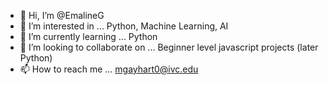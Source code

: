 - 👋 Hi, I’m @EmalineG
- 👀 I’m interested in ... Python, Machine Learning, AI
- 🌱 I’m currently learning ... Python
- 💞️ I’m looking to collaborate on ... Beginner level javascript projects (later Python)
- 📫 How to reach me ... mgayhart0@ivc.edu 


